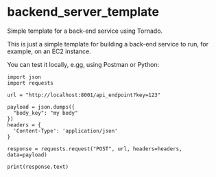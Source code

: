 # backend_server_template
Simple template for a back-end service using Tornado.

This is just a simple template for building a back-end service to run,
for example, on an EC2 instance.

You can test it locally, e.gg, using Postman or Python:

```import requests
import json
import requests

url = "http://localhost:8001/api_endpoint?key=123"

payload = json.dumps({
  "body_key": "my body"
})
headers = {
  'Content-Type': 'application/json'
}

response = requests.request("POST", url, headers=headers, data=payload)

print(response.text)
```

